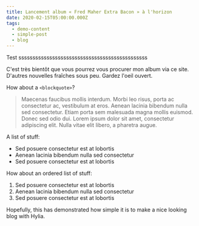 ```yaml
---
title: Lancement album « Fred Maher Extra Bacon » à l'horizon
date: 2020-02-15T05:00:00.000Z
tags:
  - demo-content
  - simple-post
  - blog
---
```

Test ssssssssssssssssssssssssssssssssssssssssssssss

C'est très bientôt que vous pourrez vous procurer mon album via ce site.  D'autres nouvelles fraîches sous peu.
Gardez l'oeil ouvert.

How about a `<blockquote>`?

> Maecenas faucibus mollis interdum. Morbi leo risus, porta ac consectetur ac, vestibulum at eros. Aenean lacinia bibendum nulla sed consectetur. Etiam porta sem malesuada magna mollis euismod. Donec sed odio dui. Lorem ipsum dolor sit amet, consectetur adipiscing elit. Nulla vitae elit libero, a pharetra augue.

A list of stuff:

* Sed posuere consectetur est at lobortis
* Aenean lacinia bibendum nulla sed consectetur
* Sed posuere consectetur est at lobortis

How about an ordered list of stuff:

1. Sed posuere consectetur est at lobortis
2. Aenean lacinia bibendum nulla sed consectetur
3. Sed posuere consectetur est at lobortis

Hopefully, this has demonstrated how simple it is to make a nice looking blog with Hylia.
